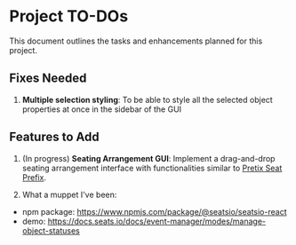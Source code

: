 # Project TO-DOs

This document outlines the tasks and enhancements planned for this project.

## Fixes Needed
1. **Multiple selection styling**: To be able to style all the selected object properties at once in the sidebar of the GUI

## Features to Add
1. (In progress) **Seating Arrangement GUI**: Implement a drag-and-drop seating arrangement interface with functionalities similar to [Pretix Seat Prefix](https://seats.pretix.eu/).

2. What a muppet I've been:
- npm package: https://www.npmjs.com/package/@seatsio/seatsio-react
- demo: https://docs.seats.io/docs/event-manager/modes/manage-object-statuses
